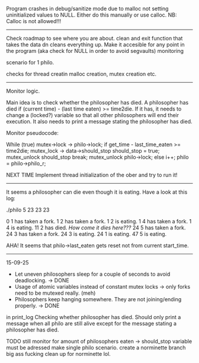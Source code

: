 Program crashes in debug/sanitize mode due to malloc not setting uninitialized values to NULL. Either do this manually or use calloc.
NB: Calloc is not allowed!!!

---

Check roadmap to see where you are about.
clean and exit function that takes the data dn cleans everything up. Make it accesible for any point in the program (aka check for NULL in order to avoid segvaults)
monitoring

scenario for 1 philo.

checks for thread creatin malloc creation, mutex creation etc.

---

Monitor logic.

Main idea is to check whether the philosopher has died.
A philosopher has died if (current time) - (last time eaten) >= time2die.
If it has, it needs to change a (locked?) variable so that all other philosophers will end their execution.
It also needs to print a message stating the philosopher has died.

Monitor pseudocode:

While (true)
    mutex->lock -> philo->lock;
    if get_time - last_time_eaten >= time2die;
        mutex_lock -> data->should_stop
        should_stop = true;
        mutex_unlock should_stop
        break;
    mutex_unlock philo->lock;
    else
        i++;
        philo = philo->philo_r;

NEXT TIME
Implement thread initialization of the ober and try to run it!

---

It seems a philosopher can die even though it is eating. Have a look at this log:

./philo 5 23 23 23

0 1 has taken a fork.
1 2 has taken a fork.
1 2 is eating.
1 4 has taken a fork.
1 4 is eating.
11 2 has died.              *How come it dies here???*
24 5 has taken a fork.
24 3 has taken a fork.
24 3 is eating.
24 1 is eating.
47 5 is eating.   


AHA! It seems that philo->last_eaten gets reset not from current start_time.

---

15-09-25
- Let uneven philosophers sleep for a couple of seconds to avoid deadlocking. -> DONE
- Usage of atomic variables instead of constant mutex locks -> only forks need to be mutexed really. (meh)
- Philosophers keep hanging somewhere. They are not joining/ending properly. -> DONE

in print_log
Checking whether philosopher has died. Should only print a message when all philo are still alive except for the message stating a philosopher has died.

TODO still
monitor for amount of philosophers eaten -> should_stop variable must be adressed
make single philo scenario.
create a norminette branch
big ass fucking clean up for norminette lol.

